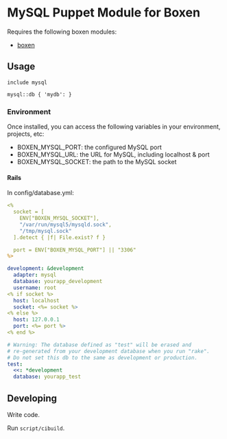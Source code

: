 # MySQL Puppet Module for Boxen

Requires the following boxen modules:

* [boxen](https://github.com/boxen/puppet-boxen)

## Usage

```puppet
include mysql

mysql::db { 'mydb': }
```

### Environment

Once installed, you can access the following variables in your environment, projects, etc:

* BOXEN_MYSQL_PORT: the configured MySQL port
* BOXEN_MYSQL_URL: the URL for MySQL, including localhost & port
* BOXEN_MYSQL_SOCKET: the path to the MySQL socket

#### Rails

In config/database.yml:

```yaml
<%
  socket = [
    ENV["BOXEN_MYSQL_SOCKET"],
    "/var/run/mysql5/mysqld.sock",
    "/tmp/mysql.sock"
  ].detect { |f| File.exist? f }

  port = ENV["BOXEN_MYSQL_PORT"] || "3306"
%>

development: &development
  adapter: mysql
  database: yourapp_development
  username: root
<% if socket %>
  host: localhost
  socket: <%= socket %>
<% else %>
  host: 127.0.0.1
  port: <%= port %>
<% end %>

# Warning: The database defined as "test" will be erased and
# re-generated from your development database when you run "rake".
# Do not set this db to the same as development or production.
test:
  <<: *development
  database: yourapp_test
```

## Developing

Write code.

Run `script/cibuild`.
